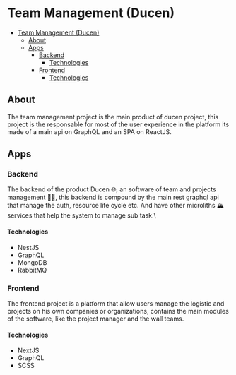 # Team Management (Ducen)

- [Team Management (Ducen)](#team-management-ducen)
  - [About](#about)
  - [Apps](#apps)
    - [Backend](#backend)
      - [Technologies](#technologies)
    - [Frontend](#frontend)
      - [Technologies](#technologies-1)

## About

The team management project is the main product of ducen project, this project is the responsable for most of the 
user experience in the platform its made of a main api on GraphQL and an SPA on ReactJS.

## Apps


### Backend
The backend of the product Ducen 🌐, an software of team and projects management 👨‍🏫,
this backend is compound by the main rest graphql api that manage the auth, resource life cycle
etc. And have other microliths 🏔️ services that help the system to manage sub task.\

#### Technologies
  - NestJS
  - GraphQL
  - MongoDB
  - RabbitMQ

### Frontend
The frontend project is a platform that allow users manage the logistic and projects on his own companies or organizations,
contains the main modules of the software, like the project manager and the wall teams.

#### Technologies
  - NextJS
  - GraphQL
  - SCSS
